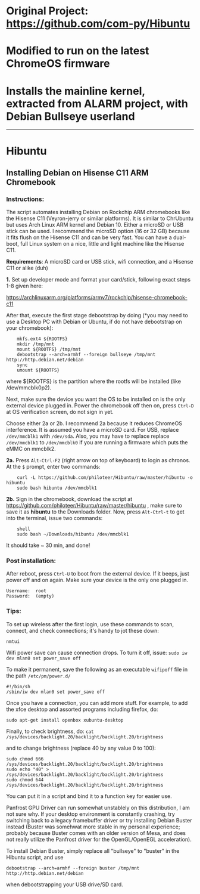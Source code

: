 # Original Project: https://github.com/com-py/Hibuntu
# Modified to run on the latest ChromeOS firmware
# Installs the mainline kernel, extracted from ALARM project, with Debian Bullseye userland
-----------------------------------------------------------------------------------------------------------------------
# Hibuntu
## Installing Debian on Hisense C11 ARM Chromebook

### Instructions:

The script automates installing Debian on Rockchip ARM chromebooks like the Hisense C11 (Veyron-jerry or similar platforms).
It is similar to ChrUbuntu but uses Arch Linux ARM kernel and Debian 10.
Either a microSD or USB stick can be used. I recommend the microSD option (16 or 32 GB)
because it fits flush on the Hisense C11 and can be very fast. You can have a dual-boot, full Linux
system on a nice, little and light machine like the Hisense C11.

**Requirements**: A microSD card or USB stick, wifi connection, and a Hisense C11 or alike (duh)

**1.** 	Set up developer mode and format your card/stick, following exact steps 1-8 given here:
  	
https://archlinuxarm.org/platforms/armv7/rockchip/hisense-chromebook-c11
	
After that, execute the first stage debootstrap by doing (*you may need to use a Desktop PC with Debian or Ubuntu, if do not have debootstrap on your chromebook):
```
	mkfs.ext4 ${ROOTFS}
	mkdir /tmp/mnt
	mount ${ROOTFS} /tmp/mnt
	debootstrap --arch=armhf --foreign bullseye /tmp/mnt http://http.debian.net/debian
	sync
	umount ${ROOTFS}
```
where ${ROOTFS} is the partition where the  rootfs will be installed (like /dev/mmcblk0p2).

Next, make sure the device you want the OS to be installed on is the only external device plugged in.
Power the chromebook off then on, press `Ctrl-D` at OS verification screen, do not sign in yet.

Choose either 2a or 2b. I recommend 2a because it reduces ChromeOS interference.
It is assumed you have a microSD card. For USB, replace `/dev/mmcblk1` with `/dev/sda`. Also, you may have to replace replace `/dev/mmcblk1` to `/dev/mmcblk0` if you are running a firmware which puts the eMMC on mmcblk2.

**2a.**	Press `Alt-Ctrl-F2` (right arrow on top of keyboard) to login as chronos.
	At the `$` prompt, enter two commands:
```
	curl -L https://github.com/philoteer/Hibuntu/raw/master/hibuntu -o hibuntu
	sudo bash hibuntu /dev/mmcblk1
```
**2b.** Sign in the chromebook, download the script at https://github.com/philoteer/Hibuntu/raw/master/hibuntu ,
	make sure to save it as **hibuntu** to the Downloads folder.
	Now, press `Alt-Ctrl-t` to get into the terminal, issue two commands:
```
	shell
	sudo bash ~/Downloads/hibuntu /dev/mmcblk1
```
It should take ~ 30 min, and done!

### Post installation:

After reboot, press `Ctrl-U` to boot from the external device. 
If it beeps, just power off and on again. Make sure your device is the only one plugged in.
```
Username:  root
Password:  (empty)
```

### Tips:
To set up wireless after the first login, use these commands to scan, connect, 
and check connections; it's handy to jot these down:
```
nmtui
```
Wifi power save can cause connection drops. To turn it off, issue:
`sudo iw dev mlan0 set power_save off`

To make it permanent, save the following as an executable `wifipoff` file in the path `/etc/pm/power.d/`
```
#!/bin/sh
/sbin/iw dev mlan0 set power_save off
```
Once you have a connection, you can add more stuff. 
For example, to add the xfce desktop and assorted programs including firefox, do:
```
sudo apt-get install openbox xubuntu-desktop
```
Finally, to check brightness, do:
`cat /sys/devices/backlight.20/backlight/backlight.20/brightness`

and to change brightness (replace 40 by any value 0 to 100):
```
sudo chmod 666 /sys/devices/backlight.20/backlight/backlight.20/brightness
sudo echo "40" > /sys/devices/backlight.20/backlight/backlight.20/brightness
sudo chmod 644 /sys/devices/backlight.20/backlight/backlight.20/brightness
```
You can put it in a script and bind it to a function key for easier use.

Panfrost GPU Driver can run somewhat unstablely on this distribution, I am not sure why. If your desktop environment is constantly crashing, try switching back to a legacy framebuffer driver or try installing Debian Buster instead (Buster was somehwat more stable in my personal experience; probably because Buster comes with an older version of Mesa, and does not really utilize the Panfrost driver for the OpenGL/OpenEGL acceleration). 

To install Debian Buster, simply replace all "bullseye" to "buster" in the Hibuntu script, and use 
```
debootstrap --arch=armhf --foreign buster /tmp/mnt http://http.debian.net/debian
```
when debootstrapping your USB drive/SD card.
